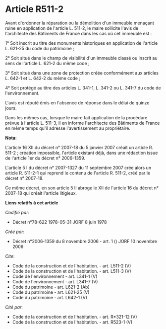 # Article R511-2

Avant d'ordonner la réparation ou la démolition d'un immeuble menaçant ruine en application de l'article L. 511-2, le maire
sollicite l'avis de l'architecte des Bâtiments de France dans les cas où cet immeuble est : 

1° Soit inscrit au titre des monuments historiques en application de l'article L. 621-25 du code du patrimoine ; 

2° Soit situé dans le champ de visibilité d'un immeuble classé ou inscrit au sens de l'article L. 621-2 du même code ; 

3° Soit situé dans une zone de protection créée conformément aux articles L. 642-1 et L. 642-2 du même code ; 

4° Soit protégé au titre des articles L. 341-1, L. 341-2 ou L. 341-7 du code de l'environnement. 

L'avis est réputé émis en l'absence de réponse dans le délai de quinze jours. 

Dans les mêmes cas, lorsque le maire fait application de la procédure prévue à l'article L. 511-3, il en informe l'architecte
des Bâtiments de France en même temps qu'il adresse l'avertissement au propriétaire.

**Nota:**

L'article 16 XII du décret n° 2007-18 du 5 janvier 2007 créait un article R. 511-2 ; création impossible, l'article existant
déjà, dans une rédaction issue de l'article 1er du décret n° 2006-1359.

L'article 5 I du décret n° 2007-1327 du 11 septembre 2007 crée alors un article R. 511-2-1 qui reprend le contenu de
l'article R. 511-2, créé par le décret n° 2007-18. 

Ce même décret, en son article 5 II abroge le XII de l'article 16 du décret n° 2007-18 qui créait l'article litigieux.

**Liens relatifs à cet article**

_Codifié par_:

  - Décret n°78-622 1978-05-31 JORF 8 juin 1978

_Créé par_:

  - Décret n°2006-1359 du 8 novembre 2006 - art. 1 () JORF 10 novembre 2006

_Cite_:

  - Code de la construction et de l'habitation. - art. L511-2 (V)
  - Code de la construction et de l'habitation. - art. L511-3 (V)
  - Code de l'environnement - art. L341-1 (V)
  - Code de l'environnement - art. L341-7 (V)
  - Code du patrimoine - art. L621-2 (Ab)
  - Code du patrimoine - art. L621-25 (V)
  - Code du patrimoine - art. L642-1 (V)

_Cité par_:

  - Code de la construction et de l'habitation. - art. R*321-12 (V)
  - Code de la construction et de l'habitation. - art. R523-1 (V)
